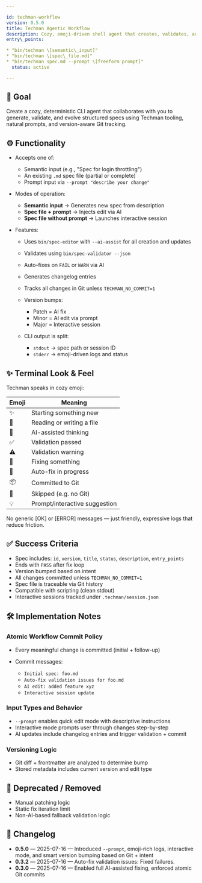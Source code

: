 ```yaml
---

id: techman-workflow
version: 0.5.0
title: Techman Agentic Workflow
description: Cozy, emoji-driven shell agent that creates, validates, and evolves structured specs using AI, Git, and natural prompts
entry\_points:

* "bin/techman \[semantic\_input]"
* "bin/techman \[spec\_file.md]"
* "bin/techman spec.md --prompt \[freeform prompt]"
  status: active

---
```


## 🧠 Goal

Create a cozy, deterministic CLI agent that collaborates with you to generate, validate, and evolve structured specs using Techman tooling, natural prompts, and version-aware Git tracking.

## ⚙️ Functionality

* Accepts one of:

  * Semantic input (e.g., "Spec for login throttling")
  * An existing `.md` spec file (partial or complete)
  * Prompt input via `--prompt "describe your change"`

* Modes of operation:

  * **Semantic input** → Generates new spec from description
  * **Spec file + prompt** → Injects edit via AI
  * **Spec file without prompt** → Launches interactive session

* Features:

  * Uses `bin/spec-editor` with `--ai-assist` for all creation and updates
  * Validates using `bin/spec-validator --json`
  * Auto-fixes on `FAIL` or `WARN` via AI
  * Generates changelog entries
  * Tracks all changes in Git unless `TECHMAN_NO_COMMIT=1`
  * Version bumps:

    * Patch = AI fix
    * Minor = AI edit via prompt
    * Major = Interactive session
  * CLI output is split:

    * `stdout` → spec path or session ID
    * `stderr` → emoji-driven logs and status

## ✨ Terminal Look & Feel

Techman speaks in cozy emoji:

| Emoji | Meaning                       |
| ----- | ----------------------------- |
| ✨     | Starting something new        |
| 📄    | Reading or writing a file     |
| 🧠    | AI-assisted thinking          |
| ✅     | Validation passed             |
| ⚠️    | Validation warning            |
| 🐛    | Fixing something              |
| 🔁    | Auto-fix in progress          |
| 📦    | Committed to Git              |
| 🚫    | Skipped (e.g. no Git)         |
| 💡    | Prompt/interactive suggestion |

No generic \[OK] or \[ERROR] messages — just friendly, expressive logs that reduce friction.

## ✅ Success Criteria

* Spec includes: `id`, `version`, `title`, `status`, `description`, `entry_points`
* Ends with `PASS` after fix loop
* Version bumped based on intent
* All changes committed unless `TECHMAN_NO_COMMIT=1`
* Spec file is traceable via Git history
* Compatible with scripting (clean stdout)
* Interactive sessions tracked under `.techman/session.json`

## 🛠️ Implementation Notes

### Atomic Workflow Commit Policy

* Every meaningful change is committed (initial + follow-up)
* Commit messages:

  * `Initial spec: foo.md`
  * `Auto-fix validation issues for foo.md`
  * `AI edit: added feature xyz`
  * `Interactive session update`

### Input Types and Behavior

* `--prompt` enables quick edit mode with descriptive instructions
* Interactive mode prompts user through changes step-by-step
* AI updates include changelog entries and trigger validation + commit

### Versioning Logic

* Git diff + frontmatter are analyzed to determine bump
* Stored metadata includes current version and edit type

## 🚫 Deprecated / Removed

* Manual patching logic
* Static fix iteration limit
* Non-AI-based fallback validation logic

## 🔁 Changelog

* **0.5.0** — 2025-07-16 — Introduced `--prompt`, emoji-rich logs, interactive mode, and smart version bumping based on Git + intent
* **0.3.2** — 2025-07-16 — Auto-fix validation issues: Fixed failures.
* **0.3.0** — 2025-07-16 — Enabled full AI-assisted fixing, enforced atomic Git commits
